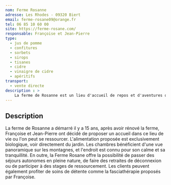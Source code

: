 ```yaml
---
nom: Ferme Rosanne
adresse: Les Rhodes - 09320 Biert
email: ferme-rosane09@orange.fr
tel: 06 85 10 60 00
site: https://ferme-rosane.com/
responsable: Françoise et Jean-Pierre
type:
  - jus de pomme
  - confitures
  - sorbets
  - sirops
  - tisanes
  - cidre
  - vinaigre de cidre
  - apéritifs
transport:
  - vente directe
description : >
    La ferme de Rosanne est un lieu d'accueil de repos et d'aventures qui met l'accent sur une alimentation locale et de qualité.
---
```


## Description

La ferme de Rosanne a démarré il y a 15 ans, après avoir rénové la ferme, Françoise et Jean-Pierre ont décidé de proposer un accueil dans ce lieu de vie ou l'on peut se ressourcer. L'alimentation proposée est exclusivement biologique, voir directement du jardin. Les chambres bénéficient d'une vue panoramique sur les montagnes, et l'endroit est connu pour son calme et sa tranquillité. En outre, la Ferme Rosane offre la possibilité de passer des séjours autonomes en pleine nature, de faire des retraites de déconnexion ou de participer à des stages de ressourcement. Les clients peuvent également profiter de soins de détente comme la fasciathérapie proposés par Françoise.